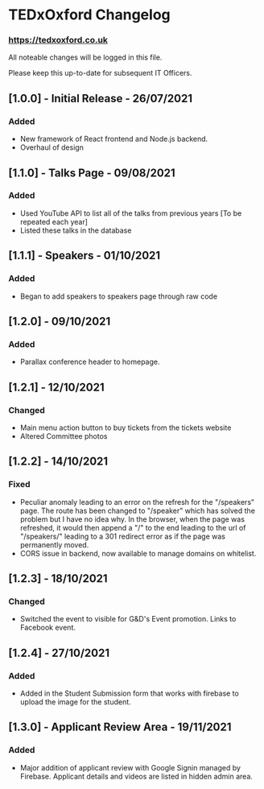 # TEDxOxford Changelog
### https://tedxoxford.co.uk

All noteable changes will be logged in this file.

Please keep this up-to-date for subsequent IT Officers.

## [1.0.0] - Initial Release - 26/07/2021

### Added
- New framework of React frontend and Node.js backend.
- Overhaul of design

## [1.1.0] - Talks Page - 09/08/2021

### Added
- Used YouTube API to list all of the talks from previous years [To be repeated each year]
- Listed these talks in the database

## [1.1.1] - Speakers - 01/10/2021

### Added
- Began to add speakers to speakers page through raw code

## [1.2.0] - 09/10/2021

### Added
- Parallax conference header to homepage.

## [1.2.1] - 12/10/2021

### Changed
- Main menu action button to buy tickets from the tickets website
- Altered Committee photos

## [1.2.2] - 14/10/2021

### Fixed
- Peculiar anomaly leading to an error on the refresh for the "/speakers" page. The route has been changed to "/speaker" which has solved the problem but I have no idea why. In the browser, when the page was refreshed, it would then append a "/" to the end leading to the url of "/speakers/" leading to a 301 redirect error as if the page was permanently moved.
- CORS issue in backend, now available to manage domains on whitelist.

## [1.2.3] - 18/10/2021

### Changed
- Switched the event to visible for G&D's Event promotion. Links to Facebook event.

## [1.2.4] - 27/10/2021

### Added
- Added in the Student Submission form that works with firebase to upload the image for the student.

## [1.3.0] - Applicant Review Area - 19/11/2021

### Added
- Major addition of applicant review with Google Signin managed by Firebase. Applicant details and videos are listed in hidden admin area.